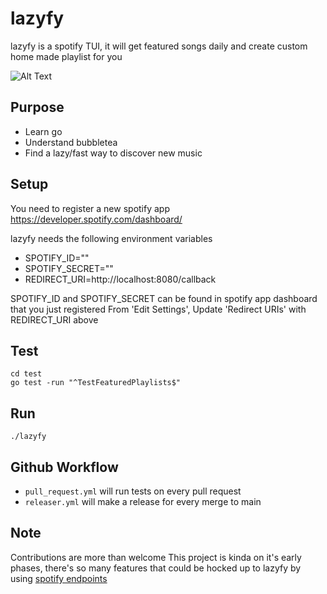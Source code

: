 # lazyfy

lazyfy is a spotify TUI, it will get featured songs daily and create custom home made playlist for you

![Alt Text](https://github.com/ehabshaaban/lazyfy/blob/main/lazyfy.gif)

## Purpose

- Learn go
- Understand bubbletea
- Find a lazy/fast way to discover new music

## Setup

You need to register a new spotify app https://developer.spotify.com/dashboard/

lazyfy needs the following environment variables

- SPOTIFY_ID=""
- SPOTIFY_SECRET=""
- REDIRECT_URI=http://localhost:8080/callback

SPOTIFY_ID and SPOTIFY_SECRET can be found in spotify app dashboard that you just registered
From 'Edit Settings', Update 'Redirect URIs' with REDIRECT_URI above

## Test

```
cd test
go test -run "^TestFeaturedPlaylists$"
```

## Run

```
./lazyfy
```

## Github Workflow

- `pull_request.yml` will run tests on every pull request
- `releaser.yml` will make a release for every merge to main

## Note

Contributions are more than welcome
This project is kinda on it's early phases, there's so many features that could be hocked up to lazyfy by using [spotify endpoints](https://github.com/zmb3/spotify)
